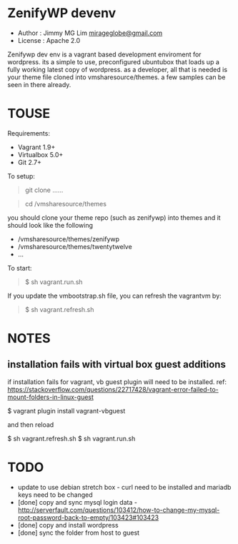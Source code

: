 
# ZenifyWP devenv #

- Author : Jimmy MG Lim <mirageglobe@gmail.com>
- License : Apache 2.0

Zenifywp dev env is a vagrant based development enviroment for wordpress. its a simple to use, preconfigured ubuntubox that loads up a fully working latest copy of wordpress. as a developer, all that is needed is your theme file cloned into vmsharesource/themes. a few samples can be seen in there already.

# TOUSE

Requirements:

- Vagrant 1.9+
- Virtualbox 5.0+
- Git 2.7+

To setup:

> git clone ...... <this repo>

> cd <this repo>/vmsharesource/themes

you should clone your theme repo (such as zenifywp) into themes and it should look like the following

- /vmsharesource/themes/zenifywp
- /vmsharesource/themes/twentytwelve
- ...

To start:

> $ sh vagrant.run.sh

If you update the vmbootstrap.sh file, you can refresh the vagrantvm by:

> $ sh vagrant.refresh.sh

# NOTES

## installation fails with virtual box guest additions

if installation fails for vagrant, vb guest plugin will need to be installed.
ref: https://stackoverflow.com/questions/22717428/vagrant-error-failed-to-mount-folders-in-linux-guest

$ vagrant plugin install vagrant-vbguest

and then reload

$ sh vagrant.refresh.sh
$ sh vagrant.run.sh

# TODO

- update to use debian stretch box - curl need to be installed and mariadb keys need to be changed
- [done] copy and sync mysql login data - http://serverfault.com/questions/103412/how-to-change-my-mysql-root-password-back-to-empty/103423#103423
- [done] copy and install wordpress
- [done] sync the folder from host to guest

